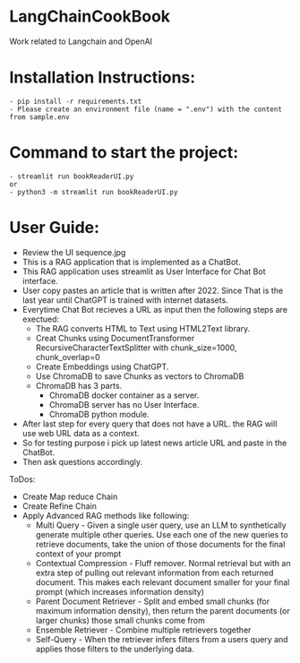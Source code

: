 # LangChainCookBook
Work related to Langchain and OpenAI




# Installation Instructions:
    - pip install -r requirements.txt
    - Please create an environment file (name = ".env") with the content from sample.env
# Command to start the project:

    - streamlit run bookReaderUI.py
    or
    - python3 -m streamlit run bookReaderUI.py

# User Guide:
- Review the UI sequence.jpg
- This is a RAG application that is implemented as a ChatBot.
- This RAG application uses streamlit as User Interface for Chat Bot interface.
- User copy pastes an article that is written after 2022. Since That is the last year until ChatGPT is trained with internet datasets.
- Everytime Chat Bot recieves a URL as input then the following steps are exectued: 
    - The RAG converts HTML to Text using HTML2Text library.
    - Creat Chunks using DocumentTransformer RecursiveCharacterTextSplitter with chunk_size=1000, chunk_overlap=0
    - Create Embeddings using ChatGPT. 
    - Use ChromaDB to save Chunks as vectors to ChromaDB
    - ChromaDB has 3 parts.
        - ChromaDB docker container as a server.
        - ChromaDB server has no User Interface.
        - ChromaDB python module.
- After last step for every query that does not have a URL. the RAG will use web URL data as a context.
- So for testing purpose i pick up latest news article URL and paste in the ChatBot. 
- Then ask questions accordingly. 

ToDos:
- Create Map reduce Chain		
- Create Refine Chain		
- Apply Advanced RAG methods like following:
    - Multi Query - Given a single user query, use an LLM to synthetically generate multiple other queries. Use each one of the new queries to retrieve documents, take the union of those documents for the final context of your prompt
    - Contextual Compression - Fluff remover. Normal retrieval but with an extra step of pulling out relevant information from each returned document. This makes each relevant document smaller for your final prompt (which increases information density)
    - Parent Document Retriever - Split and embed small chunks (for maximum information density), then return the parent documents (or larger chunks) those small chunks come from
    - Ensemble Retriever - Combine multiple retrievers together
    - Self-Query - When the retriever infers filters from a users query and applies those filters to the underlying data.
